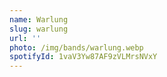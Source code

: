 ```yaml
---
name: Warlung
slug: warlung
url: ''
photo: /img/bands/warlung.webp
spotifyId: 1vaV3Yw87AF9zVLMrsNVxY
---
```

